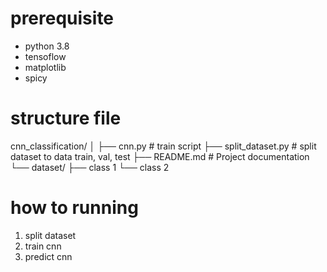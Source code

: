 
# prerequisite

- python 3.8
- tensoflow
- matplotlib
- spicy

# structure file

cnn_classification/
│
├── cnn.py             # train script
├── split_dataset.py   # split dataset to data train, val, test
├── README.md          # Project documentation
└── dataset/
   ├── class 1
   └── class 2        


# how to running

1. split dataset
2. train cnn 
3. predict cnn

